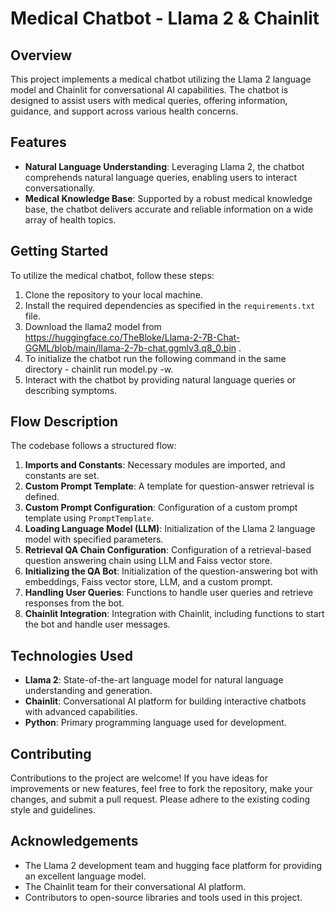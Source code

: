 # Medical Chatbot - Llama 2 & Chainlit

## Overview
This project implements a medical chatbot utilizing the Llama 2 language model and Chainlit for conversational AI capabilities. The chatbot is designed to assist users with medical queries, offering information, guidance, and support across various health concerns.

## Features
- **Natural Language Understanding**: Leveraging Llama 2, the chatbot comprehends natural language queries, enabling users to interact conversationally.
- **Medical Knowledge Base**: Supported by a robust medical knowledge base, the chatbot delivers accurate and reliable information on a wide array of health topics.


## Getting Started
To utilize the medical chatbot, follow these steps:

1. Clone the repository to your local machine.
2. Install the required dependencies as specified in the `requirements.txt` file.
3. Download the llama2 model from https://huggingface.co/TheBloke/Llama-2-7B-Chat-GGML/blob/main/llama-2-7b-chat.ggmlv3.q8_0.bin .
4. To initialize the chatbot run the following command in the same directory - chainlit run model.py -w.
5. Interact with the chatbot by providing natural language queries or describing symptoms.

## Flow Description
The codebase follows a structured flow:
1. **Imports and Constants**: Necessary modules are imported, and constants are set.
2. **Custom Prompt Template**: A template for question-answer retrieval is defined.
3. **Custom Prompt Configuration**: Configuration of a custom prompt template using `PromptTemplate`.
4. **Loading Language Model (LLM)**: Initialization of the Llama 2 language model with specified parameters.
5. **Retrieval QA Chain Configuration**: Configuration of a retrieval-based question answering chain using LLM and Faiss vector store.
6. **Initializing the QA Bot**: Initialization of the question-answering bot with embeddings, Faiss vector store, LLM, and a custom prompt.
7. **Handling User Queries**: Functions to handle user queries and retrieve responses from the bot.
8. **Chainlit Integration**: Integration with Chainlit, including functions to start the bot and handle user messages.

## Technologies Used
- **Llama 2**: State-of-the-art language model for natural language understanding and generation.
- **Chainlit**: Conversational AI platform for building interactive chatbots with advanced capabilities.
- **Python**: Primary programming language used for development.

## Contributing
Contributions to the project are welcome! If you have ideas for improvements or new features, feel free to fork the repository, make your changes, and submit a pull request. Please adhere to the existing coding style and guidelines.


## Acknowledgements
- The Llama 2 development team and hugging face platform for providing an excellent language model.
- The Chainlit team for their conversational AI platform.
- Contributors to open-source libraries and tools used in this project.


